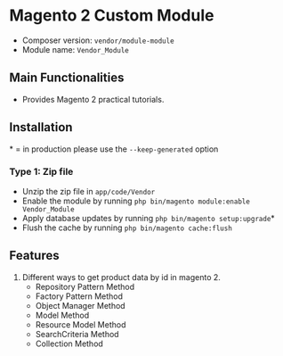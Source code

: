 # Magento 2 Custom Module

   - Composer version: ``vendor/module-module``
   - Module name: ``Vendor_Module``

## Main Functionalities
- Provides Magento 2 practical tutorials.

## Installation
\* = in production please use the `--keep-generated` option

### Type 1: Zip file

 - Unzip the zip file in `app/code/Vendor`
 - Enable the module by running `php bin/magento module:enable Vendor_Module`
 - Apply database updates by running `php bin/magento setup:upgrade`\*
 - Flush the cache by running `php bin/magento cache:flush`

## Features

1. Different ways to get product data by id in magento 2.
   - Repository Pattern Method
   - Factory Pattern Method
   - Object Manager Method
   - Model Method
   - Resource Model Method
   - SearchCriteria Method
   - Collection Method
